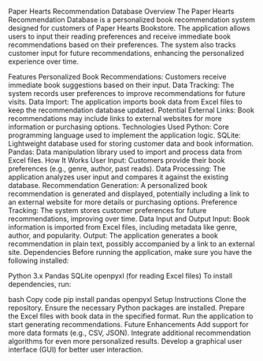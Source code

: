 Paper Hearts Recommendation Database
Overview
The Paper Hearts Recommendation Database is a personalized book recommendation system designed for customers of Paper Hearts Bookstore. The application allows users to input their reading preferences and receive immediate book recommendations based on their preferences. The system also tracks customer input for future recommendations, enhancing the personalized experience over time.

Features
Personalized Book Recommendations: Customers receive immediate book suggestions based on their input.
Data Tracking: The system records user preferences to improve recommendations for future visits.
Data Import: The application imports book data from Excel files to keep the recommendation database updated.
Potential External Links: Book recommendations may include links to external websites for more information or purchasing options.
Technologies Used
Python: Core programming language used to implement the application logic.
SQLite: Lightweight database used for storing customer data and book information.
Pandas: Data manipulation library used to import and process data from Excel files.
How It Works
User Input: Customers provide their book preferences (e.g., genre, author, past reads).
Data Processing: The application analyzes user input and compares it against the existing database.
Recommendation Generation: A personalized book recommendation is generated and displayed, potentially including a link to an external website for more details or purchasing options.
Preference Tracking: The system stores customer preferences for future recommendations, improving over time.
Data Input and Output
Input: Book information is imported from Excel files, including metadata like genre, author, and popularity.
Output: The application generates a book recommendation in plain text, possibly accompanied by a link to an external site.
Dependencies
Before running the application, make sure you have the following installed:

Python 3.x
Pandas
SQLite
openpyxl (for reading Excel files)
To install dependencies, run:

bash
Copy code
pip install pandas openpyxl
Setup Instructions
Clone the repository.
Ensure the necessary Python packages are installed.
Prepare the Excel files with book data in the specified format.
Run the application to start generating recommendations.
Future Enhancements
Add support for more data formats (e.g., CSV, JSON).
Integrate additional recommendation algorithms for even more personalized results.
Develop a graphical user interface (GUI) for better user interaction.